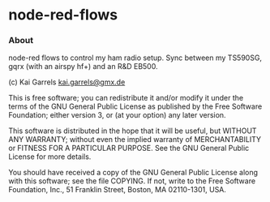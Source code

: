 node-red-flows
==============

### About

node-red flows to control my ham radio setup.
Sync between my TS590SG, gqrx (with an airspy hf+) and an R&D EB500.


(c) Kai Garrels <kai.garrels@gmx.de>

 This is free software; you can redistribute it and/or modify
 it under the terms of the GNU General Public License as published by
 the Free Software Foundation; either version 3, or (at your option)
 any later version.
 
 This software is distributed in the hope that it will be useful,
 but WITHOUT ANY WARRANTY; without even the implied warranty of
 MERCHANTABILITY or FITNESS FOR A PARTICULAR PURPOSE.  See the
 GNU General Public License for more details.
 
 You should have received a copy of the GNU General Public License
 along with this software; see the file COPYING.  If not, write to
 the Free Software Foundation, Inc., 51 Franklin Street,
 Boston, MA 02110-1301, USA.
 
